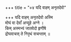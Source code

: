+++
title = "०४ यदि वाहम् अनृतदेवो"

+++
यदि वाहम् अनृतदेवो अस्मि  
मोघं वा देवाँ अप्यूहे अग्ने ।  
किम् अस्मभ्यं जातवेदो हृणीषे  
द्रोघवाचस् ते निरृथं सचन्ताम् ॥